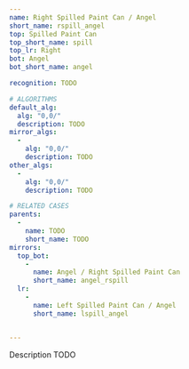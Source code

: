 ```yaml
---
name: Right Spilled Paint Can / Angel
short_name: rspill_angel
top: Spilled Paint Can
top_short_name: spill
top_lr: Right
bot: Angel
bot_short_name: angel

recognition: TODO

# ALGORITHMS
default_alg:
  alg: "0,0/"
  description: TODO
mirror_algs:
  -
    alg: "0,0/"
    description: TODO
other_algs:
  -
    alg: "0,0/"
    description: TODO

# RELATED CASES
parents:
  -
    name: TODO
    short_name: TODO
mirrors:
  top_bot:
    -
      name: Angel / Right Spilled Paint Can
      short_name: angel_rspill
  lr:
    -
      name: Left Spilled Paint Can / Angel
      short_name: lspill_angel


---
```


Description TODO

